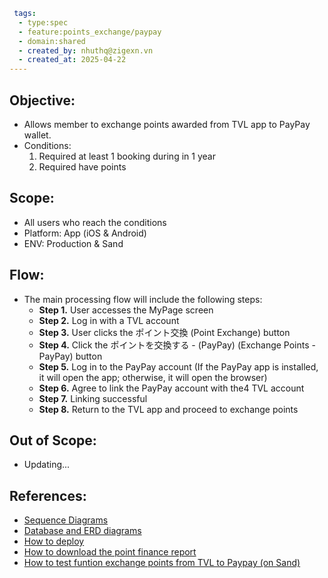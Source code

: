 ```yaml
 tags:
  - type:spec
  - feature:points_exchange/paypay
  - domain:shared
  - created_by: nhuthq@zigexn.vn
  - created_at: 2025-04-22
----
```

## Objective:

- Allows member to exchange points awarded from TVL app to PayPay wallet.
- Conditions:
  1. Required at least 1 booking during in 1 year
  2. Required have points

## Scope:

- All users who reach the conditions
- Platform: App (iOS & Android)
- ENV: Production & Sand

## Flow:

- The main processing flow will include the following steps:
  - **Step 1.** User accesses the MyPage screen
  - **Step 2.** Log in with a TVL account
  - **Step 3.** User clicks the ポイント交換 (Point Exchange) button
  - **Step 4.** Click the ポイントを交換する - (PayPay) (Exchange Points - PayPay) button
  - **Step 5.** Log in to the PayPay account (If the PayPay app is installed, it will open the app; otherwise, it will open the browser)
  - **Step 6.** Agree to link the PayPay account with the4 TVL account
  - **Step 7.** Linking successful
  - **Step 8.** Return to the TVL app and proceed to exchange points

## Out of Scope:

- Updating...

## References:

- [Sequence Diagrams](./[DOC]_sequence_diagrams.md)
- [Database and ERD diagrams](./[DOC]_table_and_ER_diagram.md)
- [How to deploy](./[DOC]_how_to_deploy.md)
- [How to download the point finance report](./[SPEC]_how_to_download_report.md)
- [How to test funtion exchange points from TVL to Paypay (on Sand)](./[SPEC]_how_to_test.md)
